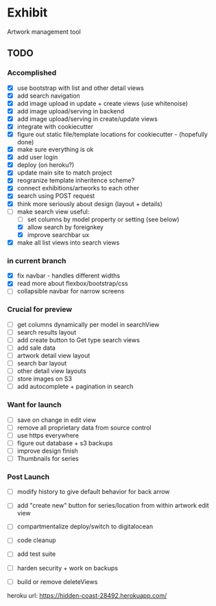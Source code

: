 # Exhibit

Artwork management tool

## TODO

### Accomplished

- [X] use bootstrap with list and other detail views
- [X] add search navigation
- [X] add image upload in update + create views (use whitenoise)
- [X] add image upload/serving in backend
- [X] add image upload/serving in create/update views
- [X] integrate with cookiecutter
- [X] figure out static file/template locations for cookiecutter - (hopefully done)
- [X] make sure everything is ok
- [X] add user login
- [X] deploy (on heroku?)
- [X] update main site to match project
- [X] reogranize template inheritence scheme?
- [X] connect exhibitions/artworks to each other
- [X] search using POST request
- [X] think more seriously about design (layout + details)
- [ ] make search view useful:
  - [ ] set columns by model property or setting (see below)
  - [x] allow search by foreignkey
  - [x] improve searchbar ux
- [x] make all list views into search views

### in current branch

- [X] fix navbar - handles different widths
- [X] read more about flexbox/bootstrap/css
- [ ] collapsible navbar for narrow screens

### Crucial for preview

- [ ] get columns dynamically per model in searchView
- [ ] search results layout
- [ ] add create button to Get type search views
- [ ] add sale data
- [ ] artwork detail view layout
- [ ] search bar layout
- [ ] other detail view layouts
- [ ] store images on S3
- [ ] add autocomplete + pagination in search

### Want for launch

- [ ] save on change in edit view
- [ ] remove all proprietary data from source control
- [ ] use https everywhere
- [ ] figure out database + s3 backups
- [ ] improve design finish
- [ ] Thumbnails for series

### Post Launch

- [ ] modify history to give default behavior for back arrow
- [ ] add "create new" button for series/location from within artwork edit view
- [ ] compartmentalize deploy/switch to digitalocean
- [ ] code cleanup
- [ ] add test suite
- [ ] harden security + work on backups
- [ ] build or remove deleteViews


heroku url: <https://hidden-coast-28492.herokuapp.com/>

